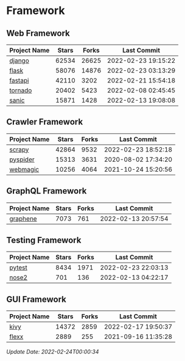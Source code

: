 # Framework

## Web Framework
| Project Name | Stars | Forks | Last Commit |
| ------------ | ----- | ----- | ----------- |
| [django](https://github.com/django/django) | 62534 | 26625 | 2022-02-23 19:15:22 |
| [flask](https://github.com/pallets/flask) | 58076 | 14876 | 2022-02-23 03:13:29 |
| [fastapi](https://github.com/tiangolo/fastapi) | 42110 | 3202 | 2022-02-21 15:54:18 |
| [tornado](https://github.com/tornadoweb/tornado) | 20402 | 5423 | 2022-02-08 02:45:45 |
| [sanic](https://github.com/sanic-org/sanic) | 15871 | 1428 | 2022-02-13 19:08:08 |

## Crawler Framework
| Project Name | Stars | Forks | Last Commit |
| ------------ | ----- | ----- | ----------- |
| [scrapy](https://github.com/scrapy/scrapy) | 42864 | 9532 | 2022-02-23 18:52:18 |
| [pyspider](https://github.com/binux/pyspider) | 15313 | 3631 | 2020-08-02 17:34:20 |
| [webmagic](https://github.com/code4craft/webmagic) | 10256 | 4064 | 2021-10-24 15:20:56 |

## GraphQL Framework
| Project Name | Stars | Forks | Last Commit |
| ------------ | ----- | ----- | ----------- |
| [graphene](https://github.com/graphql-python/graphene) | 7073 | 761 | 2022-02-13 20:57:54 |

## Testing Framework
| Project Name | Stars | Forks | Last Commit |
| ------------ | ----- | ----- | ----------- |
| [pytest](https://github.com/pytest-dev/pytest) | 8434 | 1971 | 2022-02-23 22:03:13 |
| [nose2](https://github.com/nose-devs/nose2) | 701 | 136 | 2022-02-13 04:22:17 |

## GUI Framework
| Project Name | Stars | Forks | Last Commit |
| ------------ | ----- | ----- | ----------- |
| [kivy](https://github.com/kivy/kivy) | 14372 | 2859 | 2022-02-17 19:50:37 |
| [flexx](https://github.com/flexxui/flexx) | 2889 | 255 | 2021-09-16 11:35:28 |

*Update Date: 2022-02-24T00:00:34*